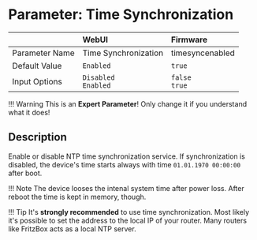 # Parameter: Time Synchronization

|                   | WebUI               | Firmware
|:---               |:---                 |:----
| Parameter Name    | Time Synchronization | timesyncenabled
| Default Value     | `Enabled`           | `true`
| Input Options     | `Disabled`<br>`Enabled` | `false`<br>`true` 


!!! Warning
    This is an **Expert Parameter**! Only change it if you understand what it does!



## Description

Enable or disable NTP time synchronization service.
If synchronization is disabled, the device's time starts always with 
time `01.01.1970 00:00:00` after boot.


!!! Note
    The device looses the intenal system time after power loss. 
    After reboot the time is kept in memory, though.

!!! Tip
    It's **strongly recommended** to use time synchronization. 
    Most likely it's possible to set the address to the local IP of your router. 
    Many routers like FritzBox acts as a local NTP server.